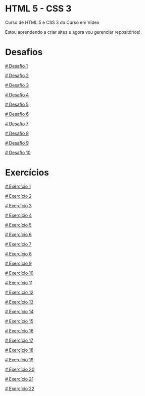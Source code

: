 # HTML 5 - CSS 3

 Curso de HTML 5 e CSS 3 do Curso em Vídeo

 Estou aprendendo a criar sites e agora vou gerenciar repositórios!

<h1>Desafios</h1>

<a href="https://bryandevbr.github.io/desafios/d001/index.html"># Desafio 1</a>

<a href="https://bryandevbr.github.io/desafios/d002/index.html"># Desafio 2</a>

<a href="https://bryandevbr.github.io/desafios/d003/index.html"># Desafio 3</a>

<a href="https://bryandevbr.github.io/desafios/d004/index.html"># Desafio 4</a>

<a href="https://bryandevbr.github.io/desafios/d005/index.html"># Desafio 5</a> 

<a href="https://bryandevbr.github.io/desafios/d006/index.html"># Desafio 6</a>

<a href="https://bryandevbr.github.io/desafios/d007/index.html"># Desafio 7</a>

<a href="https://bryandevbr.github.io/desafios/d008/index.html"># Desafio 8</a>

<a href="https://bryandevbr.github.io/desafios/d009/index.html"># Desafio 9</a>

<a href="https://bryandevbr.github.io/desafios/d010/index.html"># Desafio 10</a>

<h1>Exercícios</h1>

<a href="https://bryandevbr.github.io/exercicios/ex001/index.html"># Exercício 1</a>

<a href="https://bryandevbr.github.io/exercicios/ex002/index.html"># Exercício 2</a>

<a href="https://bryandevbr.github.io/exercicios/ex003/index.html"># Exercício 3</a>

<a href="https://bryandevbr.github.io/exercicios/ex004/index.html"># Exercício 4</a>

<a href="https://bryandevbr.github.io/exercicios/ex005/index.html"># Exercício 5</a>

<a href="https://bryandevbr.github.io/exercicios/ex006/index.html"># Exercício 6</a>

<a href="https://bryandevbr.github.io/exercicios/ex007/index.html"># Exercício 7</a>

<a href="https://bryandevbr.github.io/exercicios/ex008/index.html"># Exercício 8</a>

<a href="https://bryandevbr.github.io/exercicios/ex009/index.html"># Exercício 9</a>

<a href="https://bryandevbr.github.io/exercicios/ex010/index.html"># Exercício 10</a>

<a href="https://bryandevbr.github.io/exercicios/ex011/index.html"># Exercício 11</a>

<a href="https://bryandevbr.github.io/exercicios/ex012/index.html"># Exercício 12</a>

<a href="https://bryandevbr.github.io/exercicios/ex013/index.html"># Exercício 13</a>

<a href="https://bryandevbr.github.io/exercicios/ex014/index.html"># Exercício 14</a>

<a href="https://bryandevbr.github.io/exercicios/ex015/index.html"># Exercício 15</a>

<a href="https://bryandevbr.github.io/exercicios/ex016/index.html"># Exercício 16</a>

<a href="https://bryandevbr.github.io/exercicios/ex017/index.html"># Exercício 17</a>

<a href="https://bryandevbr.github.io/exercicios/ex018/index.html"># Exercício 18</a>

<a href="https://bryandevbr.github.io/exercicios/ex019/index.html"># Exercício 19</a>

<a href="https://bryandevbr.github.io/exercicios/ex020/index.html"># Exercício 20</a>

<a href="https://bryandevbr.github.io/exercicios/ex021/index.html"># Exercício 21</a>

<a href="https://bryandevbr.github.io/exercicios/ex022/index.html"># Exercício 22</a>
 